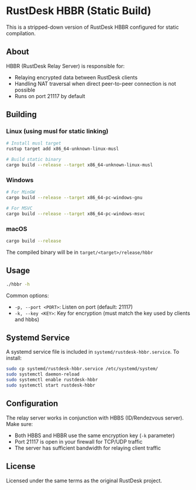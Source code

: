 # RustDesk HBBR (Static Build)

This is a stripped-down version of RustDesk HBBR configured for static compilation.

## About

HBBR (RustDesk Relay Server) is responsible for:
- Relaying encrypted data between RustDesk clients
- Handling NAT traversal when direct peer-to-peer connection is not possible
- Runs on port 21117 by default

## Building

### Linux (using musl for static linking)
```bash
# Install musl target
rustup target add x86_64-unknown-linux-musl

# Build static binary
cargo build --release --target x86_64-unknown-linux-musl
```

### Windows
```bash
# For MinGW
cargo build --release --target x86_64-pc-windows-gnu

# For MSVC
cargo build --release --target x86_64-pc-windows-msvc
```

### macOS
```bash
cargo build --release
```

The compiled binary will be in `target/<target>/release/hbbr`

## Usage

```bash
./hbbr -h
```

Common options:
- `-p, --port <PORT>`: Listen on port (default: 21117)
- `-k, --key <KEY>`: Key for encryption (must match the key used by clients and hbbs)

## Systemd Service

A systemd service file is included in `systemd/rustdesk-hbbr.service`. To install:

```bash
sudo cp systemd/rustdesk-hbbr.service /etc/systemd/system/
sudo systemctl daemon-reload
sudo systemctl enable rustdesk-hbbr
sudo systemctl start rustdesk-hbbr
```

## Configuration

The relay server works in conjunction with HBBS (ID/Rendezvous server). Make sure:
- Both HBBS and HBBR use the same encryption key (`-k` parameter)
- Port 21117 is open in your firewall for TCP/UDP traffic
- The server has sufficient bandwidth for relaying client traffic

## License

Licensed under the same terms as the original RustDesk project.


